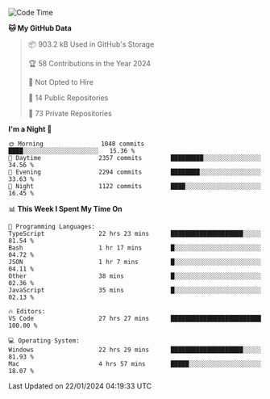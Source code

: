 <!--START_SECTION:waka-->
![Code Time](http://img.shields.io/badge/Code%20Time-5%2C146%20hrs%2034%20mins-blue)

**🐱 My GitHub Data** 

> 📦 903.2 kB Used in GitHub's Storage 
 > 
> 🏆 58 Contributions in the Year 2024
 > 
> 🚫 Not Opted to Hire
 > 
> 📜 14 Public Repositories 
 > 
> 🔑 73 Private Repositories 
 > 
**I'm a Night 🦉** 

```text
🌞 Morning                1048 commits        ████░░░░░░░░░░░░░░░░░░░░░   15.36 % 
🌆 Daytime                2357 commits        █████████░░░░░░░░░░░░░░░░   34.56 % 
🌃 Evening                2294 commits        ████████░░░░░░░░░░░░░░░░░   33.63 % 
🌙 Night                  1122 commits        ████░░░░░░░░░░░░░░░░░░░░░   16.45 % 
```


📊 **This Week I Spent My Time On** 

```text
💬 Programming Languages: 
TypeScript               22 hrs 23 mins      ████████████████████░░░░░   81.54 % 
Bash                     1 hr 17 mins        █░░░░░░░░░░░░░░░░░░░░░░░░   04.72 % 
JSON                     1 hr 7 mins         █░░░░░░░░░░░░░░░░░░░░░░░░   04.11 % 
Other                    38 mins             █░░░░░░░░░░░░░░░░░░░░░░░░   02.36 % 
JavaScript               35 mins             █░░░░░░░░░░░░░░░░░░░░░░░░   02.13 % 

🔥 Editors: 
VS Code                  27 hrs 27 mins      █████████████████████████   100.00 % 

💻 Operating System: 
Windows                  22 hrs 29 mins      ████████████████████░░░░░   81.93 % 
Mac                      4 hrs 57 mins       █████░░░░░░░░░░░░░░░░░░░░   18.07 % 
```


 Last Updated on 22/01/2024 04:19:33 UTC
<!--END_SECTION:waka-->

